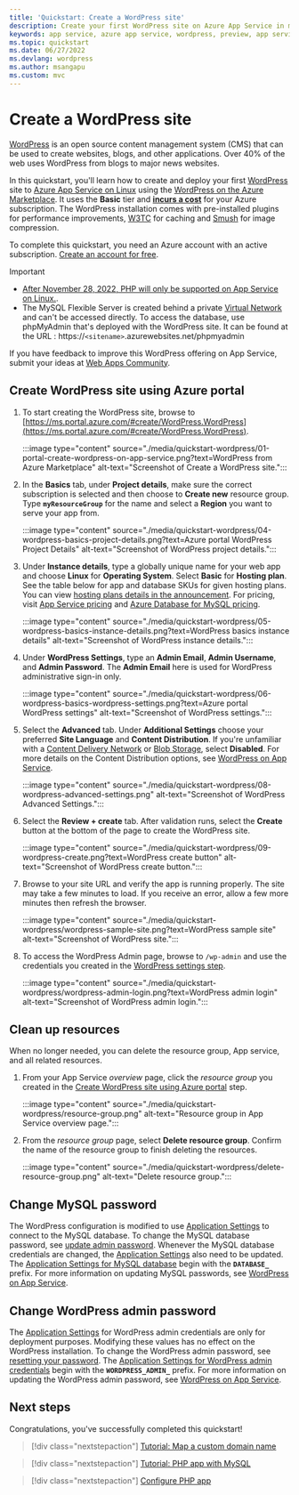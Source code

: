 ```yaml
---
title: 'Quickstart: Create a WordPress site'
description: Create your first WordPress site on Azure App Service in minutes.
keywords: app service, azure app service, wordpress, preview, app service on linux, plugins, mysql flexible server, wordpress on linux, php
ms.topic: quickstart
ms.date: 06/27/2022
ms.devlang: wordpress
ms.author: msangapu
ms.custom: mvc
---
```

# Create a WordPress site
<!--
Other WP options on Azure:
- https://docs.microsoft.com/en-us/azure/mysql/flexible-server/tutorial-deploy-wordpress-on-aks
- https://docs.microsoft.com/en-us/azure/virtual-machines/linux/tutorial-lamp-stack#install-wordpress
-->

[WordPress](https://www.wordpress.org) is an open source content management system (CMS) that can be used to create websites, blogs, and other applications. Over 40% of the web uses WordPress from  blogs to major news websites.

In this quickstart, you'll learn how to create and deploy your first [WordPress](https://www.wordpress.org) site to [Azure App Service on Linux](overview.md#app-service-on-linux) using the [WordPress on the Azure Marketplace](https://azuremarketplace.microsoft.com/marketplace/apps/WordPress.WordPress?tab=Overview). It uses the **Basic** tier and [**incurs a cost**](https://azure.microsoft.com/pricing/details/app-service/linux/) for your Azure subscription. The WordPress installation comes with pre-installed plugins for performance improvements, [W3TC](https://wordpress.org/plugins/w3-total-cache/) for caching and [Smush](https://wordpress.org/plugins/wp-smushit/) for image compression.

To complete this quickstart, you need an Azure account with an active subscription. [Create an account for free](https://azure.microsoft.com/free/?ref=microsoft.com&utm_source=microsoft.com&utm_medium=docs).

> [!IMPORTANT]
> - [After November 28, 2022, PHP will only be supported on App Service on Linux.](https://github.com/Azure/app-service-linux-docs/blob/master/Runtime_Support/php_support.md#end-of-life-for-php-74).
> - The MySQL Flexible Server is created behind a private [Virtual Network](/virtual-network/virtual-networks-overview) and can't be accessed directly. To access the database, use phpMyAdmin that's deployed with the WordPress site. It can be found at the URL : https://`<sitename>`.azurewebsites.net/phpmyadmin
>
>  If you have feedback to improve this WordPress offering on App Service, submit your ideas at [Web Apps Community](https://feedback.azure.com/d365community/forum/b09330d1-c625-ec11-b6e6-000d3a4f0f1c).

## Create WordPress site using Azure portal

1. To start creating the WordPress site, browse to [https://ms.portal.azure.com/#create/WordPress.WordPress](https://ms.portal.azure.com/#create/WordPress.WordPress).

    :::image type="content" source="./media/quickstart-wordpress/01-portal-create-wordpress-on-app-service.png?text=WordPress from Azure Marketplace" alt-text="Screenshot of Create a WordPress site.":::

1. In the **Basics** tab, under **Project details**, make sure the correct subscription is selected and then choose to **Create new** resource group. Type **`myResourceGroup`** for the name and select a **Region** you want to serve your app from.

     :::image type="content" source="./media/quickstart-wordpress/04-wordpress-basics-project-details.png?text=Azure portal WordPress Project Details" alt-text="Screenshot of WordPress project details.":::

1. Under **Instance details**, type a globally unique name for your web app and choose **Linux** for **Operating System**. Select **Basic** for **Hosting plan**. See the table below for app and database SKUs for given hosting plans. You can view [hosting plans details in the announcement](https://techcommunity.microsoft.com/t5/apps-on-azure-blog/the-new-and-better-wordpress-on-app-service/ba-p/3202594). For pricing, visit [App Service pricing](https://azure.microsoft.com/pricing/details/app-service/linux/) and [Azure Database for MySQL pricing](https://azure.microsoft.com/pricing/details/mysql/flexible-server/). 

     :::image type="content" source="./media/quickstart-wordpress/05-wordpress-basics-instance-details.png?text=WordPress basics instance details" alt-text="Screenshot of WordPress instance details.":::

1. <a name="wordpress-settings"></a>Under **WordPress Settings**, type an **Admin Email**, **Admin Username**, and **Admin Password**. The **Admin Email** here is used for WordPress administrative sign-in only.

     :::image type="content" source="./media/quickstart-wordpress/06-wordpress-basics-wordpress-settings.png?text=Azure portal WordPress settings" alt-text="Screenshot of WordPress settings.":::

1. Select the **Advanced** tab. Under **Additional Settings** choose your preferred **Site Language** and  **Content Distribution**. If you're unfamiliar with a [Content Delivery Network](../cdn/cdn-overview.md) or [Blob Storage](../storage/blobs/storage-blobs-overview.md), select **Disabled**. For more details on the Content Distribution options, see [WordPress on App Service](https://azure.github.io/AppService/2022/02/23/WordPress-on-App-Service-Public-Preview.html).

    :::image type="content" source="./media/quickstart-wordpress/08-wordpress-advanced-settings.png" alt-text="Screenshot of WordPress Advanced Settings.":::

1. Select the **Review + create** tab. After validation runs, select the **Create** button at the bottom of the page to create the WordPress site.
 
    :::image type="content" source="./media/quickstart-wordpress/09-wordpress-create.png?text=WordPress create button" alt-text="Screenshot of WordPress create button.":::

1. Browse to your site URL and verify the app is running properly. The site may take a few minutes to load. If you receive an error, allow a few more minutes then refresh the browser.

    :::image type="content" source="./media/quickstart-wordpress/wordpress-sample-site.png?text=WordPress sample site" alt-text="Screenshot of WordPress site.":::

1. To access the WordPress Admin page, browse to `/wp-admin` and use the credentials you created in the [WordPress settings step](#wordpress-settings).

    :::image type="content" source="./media/quickstart-wordpress/wordpress-admin-login.png?text=WordPress admin login" alt-text="Screenshot of WordPress admin login.":::
## Clean up resources

When no longer needed, you can delete the resource group, App service, and all related resources.

1. From your App Service *overview* page, click the *resource group* you created in the [Create WordPress site using Azure portal](#create-wordpress-site-using-azure-portal) step.

    :::image type="content" source="./media/quickstart-wordpress/resource-group.png" alt-text="Resource group in App Service overview page.":::

1. From the *resource group* page, select **Delete resource group**. Confirm the name of the resource group to finish deleting the resources.

    :::image type="content" source="./media/quickstart-wordpress/delete-resource-group.png" alt-text="Delete resource group.":::
## Change MySQL password

The WordPress configuration is modified to use [Application Settings](reference-app-settings.md#wordpress) to connect to the MySQL database. To change the MySQL database password, see [update admin password](../mysql/single-server/how-to-create-manage-server-portal.md#update-admin-password). Whenever the MySQL database credentials are changed, the [Application Settings](reference-app-settings.md#wordpress) also need to be updated. The [Application Settings for MySQL database](reference-app-settings.md#wordpress) begin with the **`DATABASE_`** prefix. For more information on updating MySQL passwords, see [WordPress on App Service](https://azure.github.io/AppService/2022/02/23/WordPress-on-App-Service-Public-Preview.html#known-limitations).

## Change WordPress admin password

The [Application Settings](reference-app-settings.md#wordpress) for WordPress admin credentials are only for deployment purposes. Modifying these values has no effect on the WordPress installation. To change the WordPress admin password, see [resetting your password](https://wordpress.org/support/article/resetting-your-password/#to-change-your-password). The [Application Settings for WordPress admin credentials](reference-app-settings.md#wordpress) begin with the **`WORDPRESS_ADMIN_`** prefix. For more information on updating the WordPress admin password, see [WordPress on App Service](https://azure.github.io/AppService/2022/02/23/WordPress-on-App-Service-Public-Preview.html#known-limitations).

## Next steps

Congratulations, you've successfully completed this quickstart!

> [!div class="nextstepaction"]
> [Tutorial: Map a custom domain name](app-service-web-tutorial-custom-domain.md)

> [!div class="nextstepaction"]
> [Tutorial: PHP app with MySQL](tutorial-php-mysql-app.md)

> [!div class="nextstepaction"]
> [Configure PHP app](configure-language-php.md)